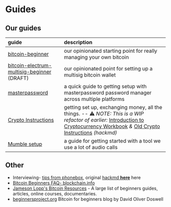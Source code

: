 # Guides

## Our guides

guide | description
:---|:---
[bitcoin-beginner](./bitcoin-beginner.md) | our opinionated starting point for really managing your own bitcoin
[bitcoin-electrum-multisig-beginner](./bitcoin-electrum-multisig-beginner.md) (DRAFT) | our opinionated point for setting up a multisig bitcoin wallet
[masterpassword](./masterpassword.md) | a quick guide to getting setup with masterpassword password manager across multiple platforms
[Crypto Instructions](./cryptoguide.md) | getting set up, exchanging money, all the things. -- :warning: _NOTE: This is a WIP refactor of earlier:_ [Introduction to Cryptocurrency Workbook](https://docs.google.com/document/d/11fJfWa5a6FX8h-2zGI5ZZFm7bNKGN6L1wWhnfrUOMQg/edit#heading=h.q9r9wfywrj12) _&_ [Old Crypto Instructions](https://hackmd.io/s/ryu1mKfXf) _(hackmd)_
[Mumble setup](https://hackmd.io/MwMw7CBMCG3AtAUxAEwBzwCxoKwCN49pEUkA2TSHFaMMFMgTiA==#) | a guide for getting started with a tool we use a lot of audio calls

## Other

* Interviewing- [tips from phonebox](./interviews_primer_phonebox.md), original [hackmd **here**](https://hackmd.io/AwEwxgRgLAHMCGBaA7AZimRUCsBGKiM8EuiwYUApqiDMlAEwBmuQA===?edit#) here
* [Bitcoin Beginners FAQ- blockchain.info](https://blockchain.info/wallet/bitcoin-faq)
* [Jameson Lopp's Bitcoin Resources](http://lopp.net/bitcoin.html) - A large list of beginners guides, articles, online courses, documentaries. 
* [beginnersproject.org](https://beginnersproject.org/) Bitcoin for beginners blog by David Oliver Doswell

